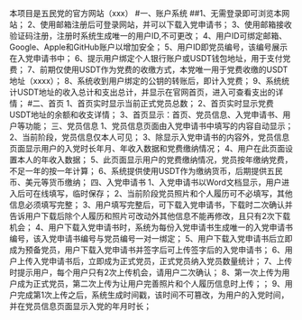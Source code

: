 本项目是五民党的官方网站（xxx）
#一、账户系统
##1、无需登录即可浏览本网站；
2、使用邮箱注册后可登录网站，并可以下载入党申请书；
3、使用邮箱接收验证码注册，注册时系统生成唯一的用户ID,不可更改；
4、用户ID可绑定邮箱、Google、Apple和GitHub账户以增加安全；
5、用户ID即党员编号，该编号展示在入党申请书中；
6、提示用户绑定个人银行账户或USDT钱包地址，用于支付党费；
7、前期仅使用USDT作为党费的收缴方式，本党唯一用于党费收缴的USDT地址（xxxx）；
8、系统收到用户绑定的公钥的转账后，即计入党费；
9、系统统计USDT地址的收入总计和支出总计，并显示在官网首页，进入可查看支出的详情；
#二、首页
1、首页实时显示当前正式党员总数；
2、首页实时显示党费USDT地址的余额和收支详情；
3、首页显示：首页、党员信息、入党申请书、用户等功能；
三、党员信息
1、党员信息页面由入党申请书中填写的内容自动显示；
2、当前阶段，党员信息仅本人可见；
3、除显示入党申请书的内容外，党员信息页面显示用户的入党时长年月、年收入数据和党费缴纳情况；
4、用户在此页面设置本人的年收入数据；
5、此页面显示用户的党费缴纳情况，党员按年缴纳党费，不足一年的按一年计算；
6、系统提供使用USDT作为缴纳货币，后期提供五民币、美元等货币缴纳；
四、入党申请书
1、入党申请书以Word文档显示，用户进入后可在线填写，临时保存；
2、当前阶段党员照片和个人履历可不必填写，其他信息必须填写完整；
3、用户填写完整后，可下载入党申请书，下载时二次确认并告诉用户下载后除个人履历和照片可改动外其他信息不能再修改，且只有2次下载机会；
4、用户下载入党申请书时，系统为每份入党申请书生成唯一的入党申请书编号，该入党申请书编号与党员编号一对一绑定；
5、用户下载入党申请书后立即成为预备党员，用户下载入党申请书并签字后可上传签字后的入党申请书；
6、用户上传入党申请书后，立即成为正式党员，正式党员纳入党员数量统计；
7、上传时提示用户，每个用户只有2次上传机会，请用户二次确认；
8、第一次上传为用户成为正式党员，第二次上传为让用户完善照片和个人履历信息时上传；；
9、用户完成第1次上传之后，系统生成时间戳，该时间不可篡改，为用户的入党时间，并在党员信息页面显示入党的年月时长；
